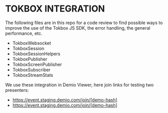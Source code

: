 # TOKBOX INTEGRATION

The following files are in this repo for a code review to find possible ways to improve the use of the Tokbox JS SDK, the error handling, the general performance, etc.

- TokboxWebsocket
- TokboxSession
- TokboxSessionHelpers
- TokboxPublisher
- TokboxScreenPublisher
- TokboxSubscriber
- TokboxStreamStats

We use these integration in Demio Viewer, here join links for testing two presenters:

- https://event.staging.demio.com/join/[demo-hash]
- https://event.staging.demio.com/join/[demo-hash]